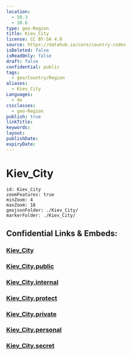 ```yaml
---
location:
  - 50.3
  - 30.6
type: geo-Region
title: Kiev_City
license: CC BY-SA 4.0
source: https://datahub.io/core/country-codes
isDeleted: false
isReadOnly: false
draft: false
confidential: public
tags:
  - geo/Country/Region
aliases:
  - Kiev_City
Languages:
  - de
cssclasses:
  - geo-Region
publish: true
linkTitle:
keywords:
layout:
publishDate:
expiryDate:
---
```


# Kiev_City

```leaflet
id: Kiev_City
zoomFeatures: true 
minZoom: 4 
maxZoom: 18
geojsonFolder: ./Kiev_City/
markerFolder: ./Kiev_City/
```


## Confidential Links & Embeds: 

### [Kiev_City](/_Standards/Earth/Continent/Europe/Europe~East/Ukraine/Regions~Ukraine/Kiev_City.md) 

### [Kiev_City.public](/_public/Earth/Continent/Europe/Europe~East/Ukraine/Regions~Ukraine/Kiev_City.public.md) 

### [Kiev_City.internal](/_internal/Earth/Continent/Europe/Europe~East/Ukraine/Regions~Ukraine/Kiev_City.internal.md) 

### [Kiev_City.protect](/_protect/Earth/Continent/Europe/Europe~East/Ukraine/Regions~Ukraine/Kiev_City.protect.md) 

### [Kiev_City.private](/_private/Earth/Continent/Europe/Europe~East/Ukraine/Regions~Ukraine/Kiev_City.private.md) 

### [Kiev_City.personal](/_personal/Earth/Continent/Europe/Europe~East/Ukraine/Regions~Ukraine/Kiev_City.personal.md) 

### [Kiev_City.secret](/_secret/Earth/Continent/Europe/Europe~East/Ukraine/Regions~Ukraine/Kiev_City.secret.md)

